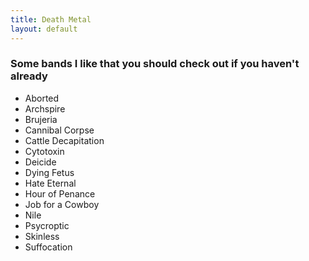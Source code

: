 ```yaml
---
title: Death Metal
layout: default
---
```




### Some bands I like that you should check out if you haven't already

- Aborted
- Archspire
- Brujeria
- Cannibal Corpse
- Cattle Decapitation
- Cytotoxin
- Deicide
- Dying Fetus
- Hate Eternal
- Hour of Penance
- Job for a Cowboy
- Nile
- Psycroptic
- Skinless
- Suffocation


